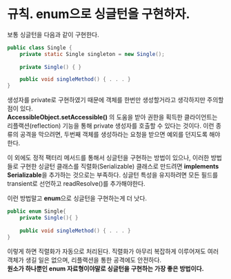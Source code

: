 # 규칙. enum으로 싱글턴을 구현하자.

보통 싱글턴을 다음과 같이 구현한다.   
```java
public class Single {
    private static Single singleton = new Single();
    
    private Single() { }

    public void singleMethod() { . . . }
}
```

생성자를 private로 구현하였기 때문에 객체를 한번만 생성할거라고 생각하지만 주의할 점이 있다.   
**AccessibleObject.setAccessible()** 의 도움을 받아 권한을 획득한 클라이언트는 리플랙션(reflection) 기능을 통해
private 생성자를 호출할 수 있다는 것이다. 이런 종류의 공격을 막으려면, 두번째 객체를 생성하라는 요청을 받으면 예외를 던지도록 해야한다.   

이 외에도 정적 팩터리 메서드를 통해서 싱글턴을 구현하는 방법이 있으나, 이러한 방법들로 구현한 싱글턴 클래스를 직렬화(Serializable) 클래스로 만드려면
**implements Serializable**을 추가하는 것으로는 부족하다. 싱글턴 특성을 유지하려면 모든 필드를 transient로 선언하고 readResolve()를
추가해야한다.   

이런 방법말고 **enum**으로 싱글턴을 구현하는게 더 낫다.

```java
public enum Single{
    private Single(){ }
    
    public void singleMethod() { . . . }
}
```
이렇게 하면 직렬화가 자동으로 처리된다. 직렬화가 아무리 복잡하게 이루어져도 여러 객체가 생길 일은 없으며, 리플랙션을 통한 공격에도 안전하다.   
**원소가 하나뿐인 enum 자료형이야말로 싱글턴을 구현하는 가장 좋은 방법이다.**
